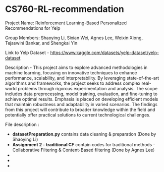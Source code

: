 # CS760-RL-recommendation

Project Name: Reinforcement Learning-Based Personalized Recommendations for Yelp

Group Members: Shaoying Li, Sixian Wei, Agnes Lee, Weixin Xiong, Tejaswini Bankar, and Shengkai Yin

Link to Yelp Dataset - https://www.kaggle.com/datasets/yelp-dataset/yelp-dataset

Description -
This project aims to explore advanced methodologies in machine learning, focusing on innovative techniques to enhance performance, scalability, and interpretability. By leveraging state-of-the-art algorithms and frameworks, the project seeks to address complex real-world problems through rigorous experimentation and analysis. The scope includes data preprocessing, model training, evaluation, and fine-tuning to achieve optimal results. Emphasis is placed on developing efficient models that maintain robustness and adaptability in varied scenarios. The findings from this project will contribute to broader knowledge within the field and potentially offer practical solutions to current technological challenges.

File description :
- **datasetPreparation.py** contains data cleaning & preparation (Done by Shaoying Li)
- **Assignment 2 - traditional CF** contain codes for traditional methods - Collaborative Filtering & Content-Based filtering (Done by Agnes Lee)
-
-
-
